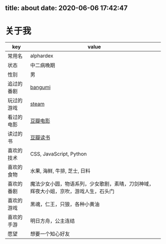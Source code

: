 title: about
date: 2020-06-06 17:42:47
---
# 关于我

| key | value |
| --- | --- |
| 常用名 | alphardex |
| 状态 | 中二病晚期 |
| 性别 | 男 |
| 追过的番剧 | [bangumi](https://bangumi.tv/anime/list/399538/collect) |
| 玩过的游戏 | [steam](https://steamcommunity.com/id/namelesswang) |
| 看过的电影 | [豆瓣电影](https://movie.douban.com/mine?status=collect) |
| 读过的书 | [豆瓣读书](https://book.douban.com/mine?status=collect) |
| 喜欢的技术 | CSS, JavaScript, Python |
| 喜欢的食物 | 水果, 海鲜, 牛排, 芝士, 日料 |
| 喜欢的番剧 | 魔法少女小圆，物语系列，少女歌剧，素晴，刀剑神域，辉夜大小姐，京吹，游戏人生，石头门 |
| 喜欢的游戏 | 黑魂，仁王，只狼，各种小黄油 |
| 喜欢的手游 | 明日方舟，公主连结 |
| 愿望 | 想要一个知心好友 |